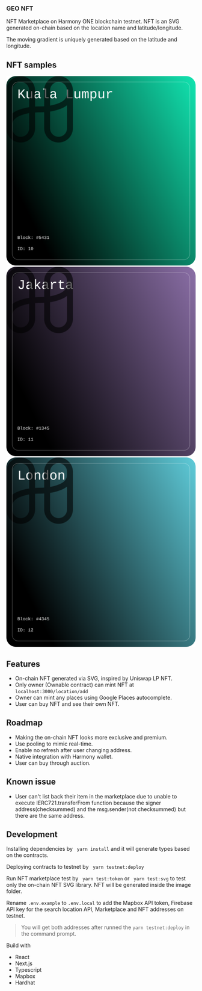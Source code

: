 ### GEO NFT

NFT Marketplace on Harmony ONE blockchain testnet. NFT is an SVG generated on-chain based on the location name and latitude/longitude.

The moving gradient is uniquely generated based on the latitude and longitude.

## NFT samples

![sample0](/images/nft-example-0.svg)
![sample1](/images/nft-example-1.svg)
![sample2](/images/nft-example-2.svg)

## Features

- On-chain NFT generated via SVG, inspired by Uniswap LP NFT.
- Only owner (Ownable contract) can mint NFT at `localhost:3000/location/add`
- Owner can mint any places using Google Places autocomplete.
- User can buy NFT and see their own NFT.

## Roadmap

- Making the on-chain NFT looks more exclusive and premium.
- Use pooling to mimic real-time.
- Enable no refresh after user changing address.
- Native integration with Harmony wallet.
- User can buy through auction.

## Known issue

- User can't list back their item in the marketplace due to unable to execute IERC721.transferFrom function because the signer address(checksummed) and the msg.sender(not checksummed) but there are the same address.

## Development

Installing dependencies by
` yarn install`
and it will generate types based on the contracts.

Deploying contracts to testnet by
` yarn testnet:deploy`

Run NFT marketplace test by
` yarn test:token` or ` yarn test:svg` to test only the on-chain NFT SVG library. NFT will be generated inside the image folder.

Rename `.env.example` to `.env.local` to add the Mapbox API token, Firebase API key for the search location API, Marketplace and NFT addresses on testnet.

> You will get both addresses after runned the `yarn testnet:deploy` in the command prompt.

Build with

- React
- Next.js
- Typescript
- Mapbox
- Hardhat

